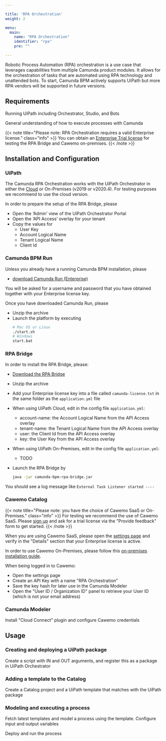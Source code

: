 ```yaml
---

title: 'RPA Orchestration'
weight: 2

menu:
  main:
    name: "RPA Orchestration"
    identifier: "rpa"
    pre: ""

---
```


Robotic Process Automation (RPA) orchestration is a use case that leverages capabilities from multiple Camunda product modules. It allows for the orchestration of tasks that are automated using RPA technology and unattended bots. To start, Camunda BPM actively supports UiPath but more RPA vendors will be supported in future versions.

## Requirements

Running UiPath including Orchestrator, Studio, and Bots

General understanding of how to execute processes with Camunda

{{< note title="Please note: RPA Orchestration requires a valid Enterprise license." class="info" >}}
You can obtain an <a href="https://camunda.com/download/enterprise/">Enterprise Trial license</a> for testing the RPA Bridge and Cawemo on-premises.
{{< /note >}}

## Installation and Configuration

### UiPath

The Camunda RPA Orchestration works with the UiPath Orchestrator in either the <a href="https://cloud.uipath.com">Cloud</a> or On-Premises (v2019 or v2020.4). For testing purposes we recommend to use the cloud version.

In order to prepare the setup of the RPA Bridge, please

* Open the ‘Admin’ view of the UiPath Orchestrator Portal
* Open the ‘API Access’ overlay for your tenant
* Copy the values for
  * User Key
  * Account Logical Name
  * Tenant Logical Name
  * Client Id


### Camunda BPM Run

Unless you already have a running Camunda BPM installation, please

* <a href="https://downloads.camunda.cloud/enterprise-release/camunda-bpm/run/">download Camunda Run (Enterprise)</a>

You will be asked for a username and password that you have obtained together with your Enterprise license key.

Once you have downloaded Camunda Run, please

* Unzip the archive
* Launch the platform by executing
  ```sh
  # Mac OS or Linux
  ./start.sh
  # Windows
  start.bat
  ```

### RPA Bridge

In order to install the RPA Bridge, please:

* <a href="https://downloads.camunda.cloud/enterprise-release/camunda-bpm/rpa/camunda-bpm-rpa-bridge">Download the RPA Bridge</a>

* Unzip the archive
* Add your Enterprise license key into a file called `camunda-license.txt` in the same folder as the  `application.yml` file
* When using UiPath Cloud, edit in the config file `application.yml`:
  * account-name: the Account Logical Name from the API Access overlay
  * tenant-name: the Tenant Logical Name from the API Access overlay
  * user: the Client Id from the API Access overlay
  * key: the User Key from the API Access overlay
* When using UiPath On-Premises, edit in the config file `application.yml`:
  * TODO
* Launch the RPA Bridge by
  ```sh
  java -jar camunda-bpm-rpa-bridge.jar
  ```

You should see a log message like `External Task Listener started ----`

### Cawemo Catalog

{{< note title="Please note: you have the choice of Cawemo SaaS or On-Premises." class="info" >}}
For testing we recommend the use of Cawemo SaaS. Please <a href="https://cawemo.com/signup">sign up</a> and ask for a trial license via the "Provide feedback" form to get started.
{{< /note >}}

When you are using Cawemo SaaS, please open the <a href="https://cawemo.com/settings/">settings page</a> and verify in the "Details" section that your Enterprise license is active.

In order to use Cawemo On-Premises, please follow this <a href="https://docs.camunda.org/cawemo/latest/technical-guide/installation/">on-premises installation guide</a>.

When being logged in to Cawemo:

* Open the settings page
* Create an API Key with a name "RPA Orchestration"
* Save the key hash for later use in the Camunda Modeler
* Open the "User ID / Organization ID" panel to retrieve your User ID (which is not your email address)

### Camunda Modeler

Install "Cloud Connect" plugin and configure Cawemo credentials

## Usage

### Creating and deploying a UiPath package

Create a script with IN and OUT arguments, and register this as a package in UiPath Orchestrator

### Adding a template to the Catalog

Create a Catalog project and a UiPath template that matches with the UiPath package

### Modeling and executing a process

Fetch latest templates and model a process using the template. Configure input and output variables

Deploy and run the process

